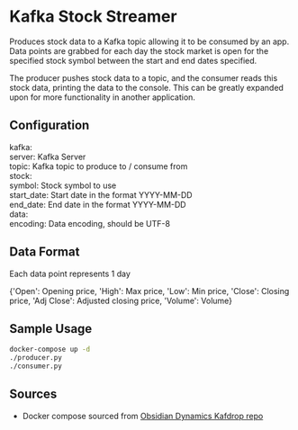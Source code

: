 # Kafka Stock Streamer

Produces stock data to a Kafka topic allowing it to be consumed by an app. Data 
points are grabbed for each day the stock market is open for the specified stock 
symbol between the start and end dates specified.

The producer pushes stock data to a topic, and the consumer reads this stock data, 
printing the data to the console. This can be greatly expanded upon for more functionality 
in another application.

## Configuration

kafka:  
    server: Kafka Server  
    topic: Kafka topic to produce to / consume from  
stock:  
    symbol: Stock symbol to use  
    start_date: Start date in the format YYYY-MM-DD  
    end_date: End date in  the format YYYY-MM-DD  
data:  
    encoding: Data encoding, should be UTF-8  

## Data Format

Each data point represents 1 day

{'Open': Opening price, 'High': Max price, 'Low': Min price, 'Close': Closing price, 'Adj Close': Adjusted closing price, 'Volume': Volume}

## Sample Usage

```bash
docker-compose up -d
./producer.py
./consumer.py
```

## Sources

* Docker compose sourced from [Obsidian Dynamics Kafdrop repo](https://github.com/obsidiandynamics/kafdrop/blob/master/docker-compose/kafka-kafdrop/docker-compose.yaml)


